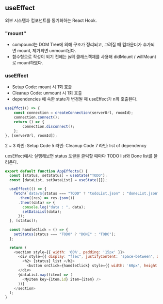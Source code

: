 ##  useEffect
외부 시스템과 컴포넌트를 동기화하는 React Hook.
### "mount"
- compound는 DOM Tree에 의해 구조가 정리되고, 그려질 때 컴파운더가 추가되면 mount,  제거되면 unmount된다.
- 함수형으로 작성이 되기 전에는 js의 클래스객체를 사용해  didMount  / willMount로 mount하였다.
### useEffect
- Setup Code: mount 시 1회 호출
- Cleanup Code: unmount 시 1회 호출
- dependencies 에 속한 state가 변경될 때 useEffect가 n회 호출된다. 
```javascript
useEffct(() => {
	const connection = createConnection(serverUrl, roomId);
	connection.connect();
	return () => {
		connection.disconnect();
	};
}, [serverUrl, roomId]);
```
2 ~ 3 라인: Setup Code
5 라인: Cleanup Code
7 라인: list of dependency

uesEffect예시: 실행해보면 status 토글을 클릭할 때마다 TODO list와 Done list를 불러온다.
```js
export default function AppEffects() {
  const [status, setStatus] = useState("TODO");
  const [dataList, setDataList] = useState([]);

  useEffect(() => {
    fetch(`data/${status === "TODO" ? "todoList.json" : "doneList.json"}`)
      .then((res) => res.json())
      .then((data) => {
        console.log("data : ", data);
        setDataList(data);
      });
  }, [status]);
  
  const handleClick = () => {
    setStatus(status === "TODO" ? "DONE" : "TODO");
  };

  return (
    <section style={{ width: '60%', padding: '15px' }}>
      <div style={{ display: "flex", justifyContent: 'space-between', alignItems: 'center', padding: '15px' }}>
        <h2> {status} list </h2>
          <button onClick={handleClick} style={{ width: '60px', height: '20px', textAlign: 'center' }}> Toggle </button>
      </div>
      {dataList.map((item) => (
        <MyItem key={item.id} item={item} />
      ))}
    </section>
  );
}
```